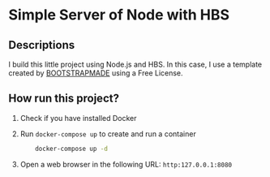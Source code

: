 # Simple Server of Node with HBS

## Descriptions

I build this little project using Node.js and HBS.
In this case, I use a template created by [BOOTSTRAPMADE](https://bootstrapmade.com/) using a Free License.

## How run this project?

1. Check if you have installed Docker

2. Run `docker-compose up` to create and run a container

    ```bash
        docker-compose up -d
    ```

3. Open a web browser in the following URL: `http:127.0.0.1:8080`
